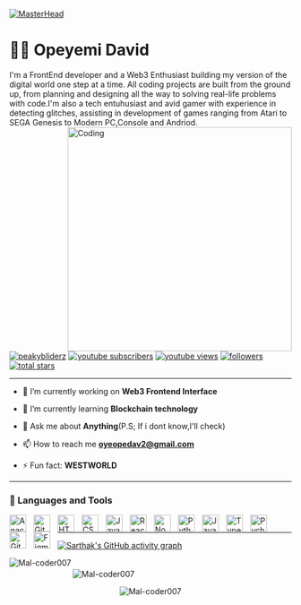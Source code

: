 [![MasterHead](https://1.bp.blogspot.com/-7A4WynwLsMw/XbBpCXG8fHI/AAAAAAAAMt4/uOa1bpLskYgrwGbllhSu2SDj_Mig8SXJQCLcBGAsYHQ/s1600/2000_600px.gif)](https://rishavchanda.io)
# 🏄‍♂️ Opeyemi David

I'm a FrontEnd developer and a Web3 Enthusiast building my version of the digital world one step at a time. All coding projects are built from the ground up, from planning and designing all the way to solving real-life problems with code.I'm also a tech entuhusiast and avid gamer with experience in detecting glitches, assisting in development of games ranging from Atari to SEGA Genesis to Modern PC,Console and Andriod.
<img align="right" alt="Coding" width="400" src="https://cdn.dribbble.com/users/1162077/screenshots/3848914/programmer.gif">

   <p align="left">
       <a href="https://twitter.com/peakybliderz" target="blank"><img src="https://img.shields.io/twitter/follow/peakybliderz?logo=twitter&style=for-the-badge" alt="peakybliderz" /></a> 
      <a href="https://www.youtube.com/c/Mal-coder007?sub_confirmation=1">
         <img alt="youtube subscribers" title="Subscribe to my YouTube channel" src="https://custom-icon-badges.demolab.com/youtube/channel/subscribers/UC2WHjPDvbE6O328n17ZGcfg?color=%23E05D44&label=SUBSCRIBE&logo=video&logoColor=white&style=for-the-badge&labelColor=CE4630"/></a> 
      <a href="https://www.youtube.com/c/Mal-coder007">
         <img alt="youtube views" title="YouTube views" src="https://custom-icon-badges.demolab.com/youtube/channel/views/UC2WHjPDvbE6O328n17ZGcfg?color=%23E1AD0E&logo=eye&logoColor=white&style=for-the-badge&labelColor=C79600"/></a> 
      <a href="https://github.com/Mal-coder007?tab=followers">
         <img alt="followers" title="Follow me on Github" src="https://custom-icon-badges.demolab.com/github/followers/Mal-coder007?color=236ad3&labelColor=1155ba&style=for-the-badge&logo=person-add&label=Follow&logoColor=white"/></a>
      <a href="https://github.com/Mal-coder007?tab=repositories&sort=stargazers">
         <img alt="total stars" title="Total stars on GitHub" src="https://custom-icon-badges.demolab.com/github/stars/Mal-coder007?color=55960c&style=for-the-badge&labelColor=488207&logo=star"/></a>
   </p>
   
   ---

- 🔭 I’m currently working on **Web3 Frontend Interface**

- 🌱 I’m currently learning **Blockchain technology**

- 💬 Ask me about **Anything**(P.S; If i dont know,I'll check)

- 📫 How to reach me **oyeopedav2@gmail.com**

- ⚡ Fun fact: **WESTWORLD**

---

### 🧰 Languages and Tools


<img align="left" alt="Anaconda" width="30px" style="padding-right:10px;" src="https://cdn.jsdelivr.net/gh/devicons/devicon/icons/anaconda/anaconda-original.svg" />
<img align="left" alt="GitHub" width="30px" style="padding-right:10px;" src="https://cdn.jsdelivr.net/gh/devicons/devicon/icons/github/github-original.svg" />
<img align="left" alt="HTML" width="30px" style="padding-right:10px;" src="https://cdn.jsdelivr.net/gh/devicons/devicon/icons/html5/html5-plain.svg" />
<img align="left" alt="CSS" width="30px" style="padding-right:10px;" src="https://cdn.jsdelivr.net/gh/devicons/devicon/icons/css3/css3-plain.svg" />
<img align="left" alt="JavaScript" width="30px" style="padding-right:10px;" src="https://cdn.jsdelivr.net/gh/devicons/devicon/icons/javascript/javascript-plain.svg" />
<img align="left" alt="React" width="30px" style="padding-right:10px;" src="https://cdn.jsdelivr.net/gh/devicons/devicon/icons/react/react-original.svg" />
<img align="left" alt="NodeJS" width="30px" style="padding-right:10px;" src="https://cdn.jsdelivr.net/gh/devicons/devicon/icons/nodejs/nodejs-original.svg" />
<img align="left" alt="Python" width="30px" style="padding-right:10px;" src="https://cdn.jsdelivr.net/gh/devicons/devicon/icons/python/python-plain.svg" />
<img align="left" alt="Java" width="30px" style="padding-right:10px;" src="https://cdn.jsdelivr.net/gh/devicons/devicon/icons/java/java-original.svg"/>
<img align="left" alt="TypeScript" width="30px" style="padding-right:10px;" src="https://cdn.jsdelivr.net/gh/devicons/devicon/icons/typescript/typescript-plain.svg" />
<img align="left" alt="Pycharm" width="30px" style="padding-right:10px;" src="https://cdn.jsdelivr.net/gh/devicons/devicon/icons/pycharm/pycharm-plain-wordmark.svg" />
<img align="left" alt="Git" width="30px" style="padding-right:10px;" src="https://cdn.jsdelivr.net/gh/devicons/devicon/icons/git/git-original.svg" />
<img align="left" alt="Figma" width="30px" style="padding-right:10px;" src="https://cdn.jsdelivr.net/gh/devicons/devicon/icons/figma/figma-original.svg" />
<br />

---

[![Sarthak's GitHub activity graph](https://activity-graph.herokuapp.com/graph?username=Mal-coder007&&theme=xcode)](https://github.com/Mal-coder007)

<p><img align="left" src="https://github-readme-streak-stats.herokuapp.com/?user=Mal-coder007&&theme=tokyonight" alt="Mal-coder007" /></p>

<p align="left"><img align="center" style="margin-top:20px;" src="https://github-readme-stats.vercel.app/api?username=Mal-coder007&show_icons=true&locale=en&theme=tokyonight" alt="Mal-coder007" /></p>

<p align="center"><img align="center" src="https://github-readme-stats.vercel.app/api/top-langs?username=Mal-coder007&show_icons=true&locale=en&layout=compact&theme=tokyonight" alt="Mal-coder007" />

